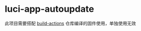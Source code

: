 # luci-app-autoupdate

此项目需要搭配 [build-actions](https://github.com/281677160/build-actions) 仓库编译的固件使用，单独使用无效
